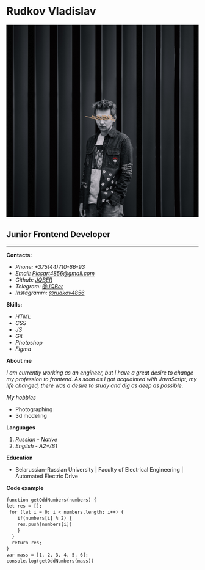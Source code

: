 # **Rudkov Vladislav**
![photo](img/pic.jpg)
## Junior Frontend Developer
---
 **Contacts:**

* *Phone: +375(44)710-66-93*
* *Email: Picsart4856@gmail.com*
* *Github: [JQBER](https://github.com/JQBer)*
* *Telegram: [@JQBer](t.me/jqber)*
* *Instagramm: [@rudkov4856](https://www.instagram.com/rudkov4856)*

**Skills:**
* *HTML*
* *CSS*
* *JS*
* *Git*
* *Photoshop*
* *Figma*

 **About me**

*I am currently working as an engineer, but I have a great desire to change my profession to frontend. As soon as I got acquainted with JavaScript, my life changed, there was a desire to study and dig as deep as possible.*

*My hobbies*

* Photographing
* 3d modeling

**Languages**

1. *Russian - Native*
2. *English - A2+/B1*

**Education**

+ Belarussian-Russian University | Faculty of Electrical Engineering | Automated Electric Drive 

**Code example**

	function getOddNumbers(numbers) {
	let res = []; 
	 for (let i = 0; i < numbers.length; i++) {
	    if(numbers[i] % 2) {
	    res.push(numbers[i])
	    }
	  }
	  return res;
	}
	var mass = [1, 2, 3, 4, 5, 6];
	console.log(getOddNumbers(mass))

